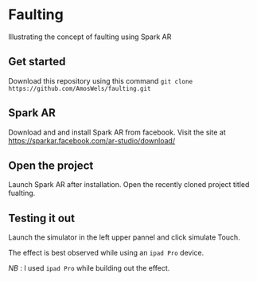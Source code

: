 # Faulting
Illustrating the concept of faulting using Spark AR
## Get started
Download this repository using this command
`git clone https://github.com/AmosWels/faulting.git`
## Spark AR
Download and and install Spark AR from facebook.
Visit the site at https://sparkar.facebook.com/ar-studio/download/
## Open the project
Launch Spark AR after installation. Open the recently cloned project titled fualting.
## Testing it out
Launch the simulator in the left upper pannel and click simulate Touch.

The effect is best observed while using an `ipad Pro` device. 

*NB* : I used `ipad Pro` while building out the effect.

